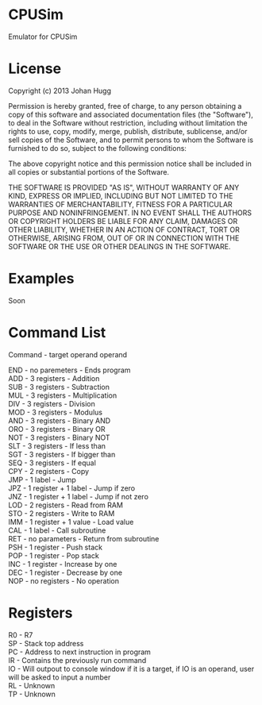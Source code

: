 CPUSim
=============
Emulator for CPUSim

License
=============
Copyright (c) 2013 Johan Hugg

Permission is hereby granted, free of charge, to any person obtaining a copy of this software and associated documentation files (the "Software"), to deal in the Software without restriction, including without limitation the rights to use, copy, modify, merge, publish, distribute, sublicense, and/or sell copies of the Software, and to permit persons to whom the Software is furnished to do so, subject to the following conditions:

The above copyright notice and this permission notice shall be included in all copies or substantial portions of the Software.

THE SOFTWARE IS PROVIDED "AS IS", WITHOUT WARRANTY OF ANY KIND, EXPRESS OR IMPLIED, INCLUDING BUT NOT LIMITED TO THE WARRANTIES OF MERCHANTABILITY, FITNESS FOR A PARTICULAR PURPOSE AND NONINFRINGEMENT. IN NO EVENT SHALL THE AUTHORS OR COPYRIGHT HOLDERS BE LIABLE FOR ANY CLAIM, DAMAGES OR OTHER LIABILITY, WHETHER IN AN ACTION OF CONTRACT, TORT OR OTHERWISE, ARISING FROM, OUT OF OR IN CONNECTION WITH THE SOFTWARE OR THE USE OR OTHER DEALINGS IN THE SOFTWARE.

Examples
=============
Soon

Command List
=============
Command - target operand operand


END - no paremeters 	   - Ends program <br>
ADD - 3 registers 		   - Addition <br>
SUB - 3 registers 		   - Subtraction <br>
MUL - 3 registers 		   - Multiplication <br>
DIV - 3 registers 		   - Division <br>
MOD - 3 registers 		   - Modulus <br>
AND - 3 registers 		   - Binary AND <br>
ORO - 3 registers 		   - Binary OR <br>
NOT - 3 registers 		   - Binary NOT <br>
SLT - 3 registers 		   - If less than <br>
SGT - 3 registers 		   - If bigger than <br>
SEQ - 3 registers 		   - If equal <br>
CPY - 2 registers 		   - Copy <br>
JMP - 1 label     		   - Jump <br>
JPZ - 1 register + 1 label - Jump if zero <br>
JNZ - 1 register + 1 label - Jump if not zero <br>
LOD - 2 registers 		   - Read from RAM <br>
STO - 2 registers 		   - Write to RAM <br>
IMM - 1 register + 1 value - Load value <br>
CAL - 1 label 			   - Call subroutine <br>
RET - no parameters		   - Return from subroutine <br>
PSH - 1 register 		   - Push stack <br>
POP - 1 register 		   - Pop stack <br>
INC - 1 register 		   - Increase by one <br>
DEC - 1 register 		   - Decrease by one <br>
NOP - no registers 		   - No operation <br>

Registers
=============
R0 - R7 <br>
SP - Stack top address <br>
PC - Address to next instruction in program <br>
IR - Contains the previously run command <br>
IO - Will outpout to console window if it is a target, if IO is an operand, user will be asked to input a number <br>
RL - Unknown <br>
TP - Unknown <br>